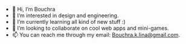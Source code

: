 - 👋 Hi, I’m Bouchra
- 👀 I’m interested in design and engineering.
- 🌱 I’m currently learning all kind of new stuff :) 
- 💞️ I’m looking to collaborate on cool  web apps and mini-games. 
- 📫 You can reach me through my email: Bouchra.k.lina@gmail.com.

<!---
BouchraLina/BouchraLina is a ✨ special ✨ repository because its `README.md` (this file) appears on your GitHub profile.
You can click the Preview link to take a look at your changes.
--->
